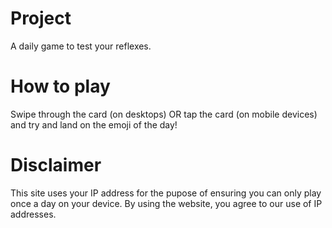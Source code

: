 # Project

A daily game  to test your reflexes.

# How to play

Swipe through the card (on desktops) OR tap the card (on mobile devices) and try and land on the emoji of the day!

# Disclaimer

This site uses your IP address for the pupose of ensuring you can only play once a day on your device. By using the website, you agree to our use of IP addresses.
